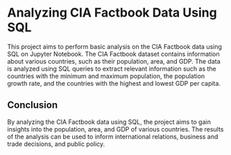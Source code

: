 # Analyzing CIA Factbook Data Using SQL
This project aims to perform basic analysis on the CIA Factbook data using SQL on Jupyter Notebook. The CIA Factbook dataset contains information about various countries, such as their population, area, and GDP. The data is analyzed using SQL queries to extract relevant information such as the countries with the minimum and maximum population, the population growth rate, and the countries with the highest and lowest GDP per capita.

## Conclusion
By analyzing the CIA Factbook data using SQL, the project aims to gain insights into the population, area, and GDP of various countries. The results of the analysis can be used to inform international relations, business and trade decisions, and public policy.
